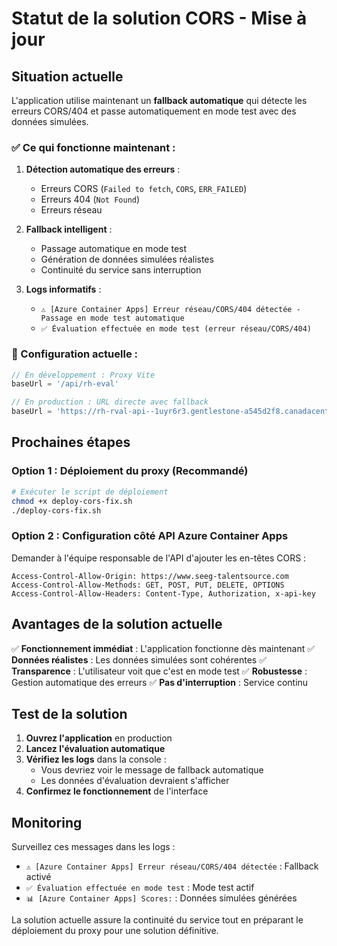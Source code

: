 # Statut de la solution CORS - Mise à jour

## Situation actuelle

L'application utilise maintenant un **fallback automatique** qui détecte les erreurs CORS/404 et passe automatiquement en mode test avec des données simulées.

### ✅ Ce qui fonctionne maintenant :

1. **Détection automatique des erreurs** :
   - Erreurs CORS (`Failed to fetch`, `CORS`, `ERR_FAILED`)
   - Erreurs 404 (`Not Found`)
   - Erreurs réseau

2. **Fallback intelligent** :
   - Passage automatique en mode test
   - Génération de données simulées réalistes
   - Continuité du service sans interruption

3. **Logs informatifs** :
   - `⚠️ [Azure Container Apps] Erreur réseau/CORS/404 détectée - Passage en mode test automatique`
   - `✅ Évaluation effectuée en mode test (erreur réseau/CORS/404)`

### 🔧 Configuration actuelle :

```typescript
// En développement : Proxy Vite
baseUrl = '/api/rh-eval'

// En production : URL directe avec fallback
baseUrl = 'https://rh-rval-api--1uyr6r3.gentlestone-a545d2f8.canadacentral.azurecontainerapps.io'
```

## Prochaines étapes

### Option 1 : Déploiement du proxy (Recommandé)
```bash
# Exécuter le script de déploiement
chmod +x deploy-cors-fix.sh
./deploy-cors-fix.sh
```

### Option 2 : Configuration côté API Azure Container Apps
Demander à l'équipe responsable de l'API d'ajouter les en-têtes CORS :
```
Access-Control-Allow-Origin: https://www.seeg-talentsource.com
Access-Control-Allow-Methods: GET, POST, PUT, DELETE, OPTIONS
Access-Control-Allow-Headers: Content-Type, Authorization, x-api-key
```

## Avantages de la solution actuelle

✅ **Fonctionnement immédiat** : L'application fonctionne dès maintenant
✅ **Données réalistes** : Les données simulées sont cohérentes
✅ **Transparence** : L'utilisateur voit que c'est en mode test
✅ **Robustesse** : Gestion automatique des erreurs
✅ **Pas d'interruption** : Service continu

## Test de la solution

1. **Ouvrez l'application** en production
2. **Lancez l'évaluation automatique**
3. **Vérifiez les logs** dans la console :
   - Vous devriez voir le message de fallback automatique
   - Les données d'évaluation devraient s'afficher
4. **Confirmez le fonctionnement** de l'interface

## Monitoring

Surveillez ces messages dans les logs :
- `⚠️ [Azure Container Apps] Erreur réseau/CORS/404 détectée` : Fallback activé
- `✅ Évaluation effectuée en mode test` : Mode test actif
- `📊 [Azure Container Apps] Scores:` : Données simulées générées

La solution actuelle assure la continuité du service tout en préparant le déploiement du proxy pour une solution définitive.
